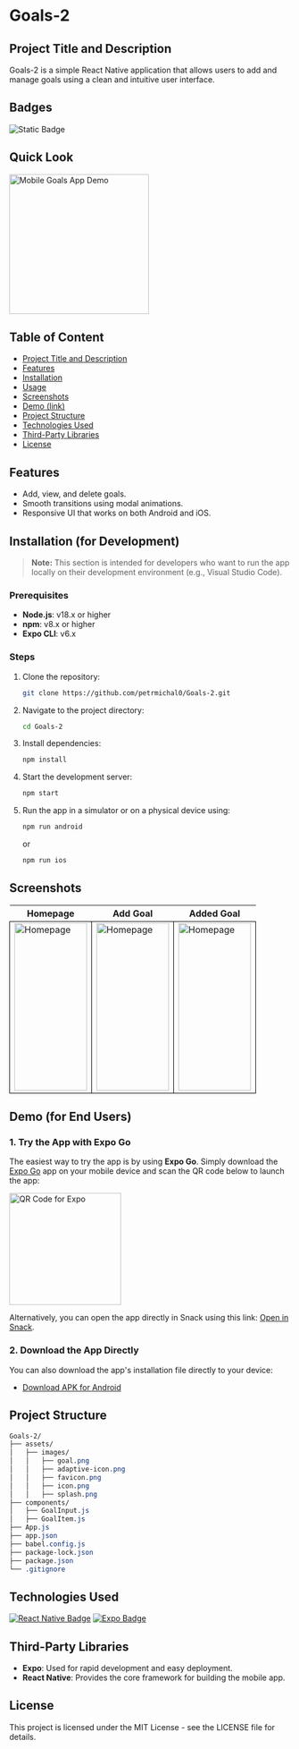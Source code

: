# Goals-2

## Project Title and Description
Goals-2 is a simple React Native application that allows users to add and manage goals using a clean and intuitive user interface.

## Badges
![Static Badge](https://img.shields.io/badge/status-online-brightgreen)

## Quick Look
<img src="https://github.com/user-attachments/assets/590b7692-f9f0-4392-be4b-18aa8eefd2f6" width="250" alt="Mobile Goals App Demo">

## Table of Content
- [Project Title and Description](#project-title-and-description)
- [Features](#features)
- [Installation](#installation)
- [Usage](#usage)
- [Screenshots](#screenshots)
- [Demo (link)](#demo)
- [Project Structure](#project-structure)
- [Technologies Used](#technologies-used)
- [Third-Party Libraries](#third-party-libraries)
- [License](#license)

## Features
- Add, view, and delete goals.
- Smooth transitions using modal animations.
- Responsive UI that works on both Android and iOS.

## Installation (for Development)

> **Note:** This section is intended for developers who want to run the app locally on their development environment (e.g., Visual Studio Code).

### Prerequisites
- **Node.js**: v18.x or higher
- **npm**: v8.x or higher
- **Expo CLI**: v6.x

### Steps

1. Clone the repository:
    ```bash
    git clone https://github.com/petrmichal0/Goals-2.git
    ```

2. Navigate to the project directory:
    ```bash
    cd Goals-2
    ```

3. Install dependencies:
    ```bash
    npm install
    ```

4. Start the development server:
    ```bash
    npm start
    ```

5. Run the app in a simulator or on a physical device using:
    ```bash
    npm run android
    ```
    or
    ```bash
    npm run ios
    ```

## Screenshots

<table>
  <tr>
    <th>Homepage</th>
    <th>Add Goal</th>
    <th>Added Goal</th>
  </tr>
  <tr>
    <td style="border: 1px solid black;">
      <a href="https://github.com/user-attachments/assets/646112af-a883-4ac8-9756-2c6049e56ddc" target="_blank">
        <img src="https://github.com/user-attachments/assets/646112af-a883-4ac8-9756-2c6049e56ddc" width="130" height="300" alt="Homepage">
      </a>
    </td>
    <td style="border: 1px solid black;">
      <a href="https://github.com/user-attachments/assets/866db1f7-3285-42e1-b282-1390e822759c" target="_blank">
        <img src="https://github.com/user-attachments/assets/866db1f7-3285-42e1-b282-1390e822759c" width="130" height="300" alt="Homepage">
      </a>
    </td>
    <td style="border: 1px solid black;">
      <a href="https://github.com/user-attachments/assets/018125fb-0fa4-413d-86a4-c1cb108edd43" target="_blank">
        <img src="https://github.com/user-attachments/assets/018125fb-0fa4-413d-86a4-c1cb108edd43" width="130" height="300" alt="Homepage">
      </a>
    </td>
  </tr>
</table>

## Demo (for End Users)

### 1. Try the App with Expo Go
The easiest way to try the app is by using **Expo Go**. Simply download the [Expo Go](https://expo.dev/client) app on your mobile device and scan the QR code below to launch the app:

<img src="https://github.com/user-attachments/assets/8236b2c1-abfa-4462-a00c-c1f4adb40948" alt="QR Code for Expo" width="200">

Alternatively, you can open the app directly in Snack using this link: [Open in Snack](exp://u.expo.dev/933fd9c0-1666-11e7-afca-d980795c5824?runtime-version=exposdk%3A51.0.0&channel-name=production&snack=%40petrmichal0%2Fgoals-2&snack-channel=5yfQgKE70f).

### 2. Download the App Directly
You can also download the app's installation file directly to your device:

- [Download APK for Android](link-to-apk)

## Project Structure

```css
Goals-2/
├── assets/
│   ├── images/
│   │   ├── goal.png
│   │   ├── adaptive-icon.png
│   │   ├── favicon.png
│   │   ├── icon.png
│   │   ├── splash.png
├── components/
│   ├── GoalInput.js
│   ├── GoalItem.js
├── App.js
├── app.json
├── babel.config.js
├── package-lock.json
├── package.json
└── .gitignore
```

## Technologies Used

[![React Native Badge](https://img.shields.io/badge/-React_Native-61DAFB?style=for-the-badge&labelColor=black&logo=react&logoColor=61DAFB)](#)
[![Expo Badge](https://img.shields.io/badge/-Expo-000020?style=for-the-badge&labelColor=black&logo=expo&logoColor=white)](#)

## Third-Party Libraries

- **Expo**: Used for rapid development and easy deployment.
- **React Native**: Provides the core framework for building the mobile app.

## License

This project is licensed under the MIT License - see the LICENSE file for details.
